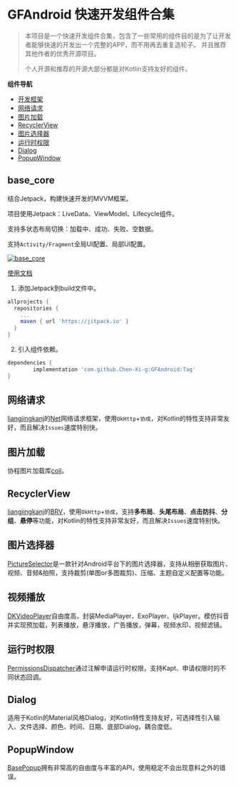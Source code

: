 # GFAndroid 快速开发组件合集

> 本项目是一个快速开发组件合集，包含了一些常用的组件目的是为了让开发者能够快速的开发出一个完整的APP，而不用再去重复造轮子。
> 并且推荐其他作者的优秀开源项目。
>
> 个人开源和推荐的开源大部分都是对Kotlin支持友好的组件。



**组件导航**

* [开发框架](#base_core)
* [网络请求](#网络请求)
* [图片加载](#图片加载)
* [RecyclerView](RecyclerView)
* [图片选择器](#图片选择器)
* [运行时权限](#运行时权限)
* [Dialog](#Dialog)
* [PopupWindow](PopupWindow)

## base_core

结合Jetpack，构建快速开发的MVVM框架。

项目使用Jetpack：LiveData、ViewModel、Lifecycle组件。

支持多状态布局切换：加载中、成功、失败、空数据。

支持`Activity/Fragment`全局UI配置、局部UI配置。

[![base_core](https://jitpack.io/v/Chen-Xi-g/GFAndroid.svg)](https://jitpack.io/#Chen-Xi-g/GFAndroid)

[使用文档](https://chen-xi-g.github.io/)

1. 添加Jetpack到build文件中。
```groovy
allprojects {
  repositories {
    ...
    maven { url 'https://jitpack.io' }
  }
}
```

2. 引入组件依赖。
```groovy
dependencies {
        implementation 'com.github.Chen-Xi-g:GFAndroid:Tag'
}
```


## 网络请求

[liangjingkanj](https://github.com/liangjingkanji)的[Net](https://github.com/liangjingkanji/Net)网络请求框架，使用`OkHttp`+`协成`，对Kotlin的特性支持非常友好，而且解决`Issues`速度特别快。

## 图片加载

协程图片加载库[coil](https://github.com/coil-kt/coil)。

## RecyclerView

[liangjingkanj](https://github.com/liangjingkanji)的[BRV](https://github.com/liangjingkanji/BRV)，使用`OkHttp`+`协成`，支持**多布局**、**头尾布局**、**点击防抖**、**分组**、**悬停**等功能，对Kotlin的特性支持非常友好，而且解决`Issues`速度特别快。

## 图片选择器

[PictureSelector](https://github.com/LuckSiege/PictureSelector)是一款针对Android平台下的图片选择器，支持从相册获取图片、视频、音频&拍照，支持裁剪(单图or多图裁剪)、压缩、主题自定义配置等功能。

## 视频播放

[DKVideoPlayer](https://github.com/Doikki/DKVideoPlayer)自由度高，封装MediaPlayer、ExoPlayer、IjkPlayer。模仿抖音并实现预加载，列表播放，悬浮播放，广告播放，弹幕，视频水印，视频滤镜。

## 运行时权限

[PermissionsDispatcher](https://github.com/permissions-dispatcher/PermissionsDispatcher)通过注解申请运行时权限，支持Kapt、申请权限时的不同状态回调。

## Dialog

适用于Kotlin的Material风格Dialog，对Kotlin特性支持友好，可选择性引入输入、文件选择、颜色、时间、日期、底部Dialog，耦合度低。

## PopupWindow

[BasePopup](https://github.com/razerdp/BasePopup)拥有非常高的自由度与丰富的API，使用稳定不会出现意料之外的错误。
